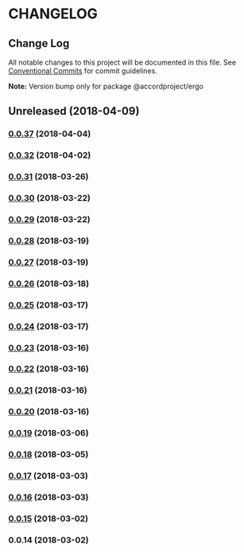 # CHANGELOG

## Change Log

All notable changes to this project will be documented in this file. See [Conventional Commits](https://conventionalcommits.org) for commit guidelines.

**Note:** Version bump only for package @accordproject/ergo

## Unreleased \(2018-04-09\)

### [0.0.37](https://github.com/accordproject/ergo/compare/v0.0.32...v0.0.37) \(2018-04-04\)

### [0.0.32](https://github.com/accordproject/ergo/compare/v0.0.31...v0.0.32) \(2018-04-02\)

### [0.0.31](https://github.com/accordproject/ergo/compare/v0.0.30...v0.0.31) \(2018-03-26\)

### [0.0.30](https://github.com/accordproject/ergo/compare/v0.0.29...v0.0.30) \(2018-03-22\)

### [0.0.29](https://github.com/accordproject/ergo/compare/v0.0.28...v0.0.29) \(2018-03-22\)

### [0.0.28](https://github.com/accordproject/ergo/compare/v0.0.27...v0.0.28) \(2018-03-19\)

### [0.0.27](https://github.com/accordproject/ergo/compare/v0.0.26...v0.0.27) \(2018-03-19\)

### [0.0.26](https://github.com/accordproject/ergo/compare/v0.0.25...v0.0.26) \(2018-03-18\)

### [0.0.25](https://github.com/accordproject/ergo/compare/v0.0.24...v0.0.25) \(2018-03-17\)

### [0.0.24](https://github.com/accordproject/ergo/compare/v0.0.23...v0.0.24) \(2018-03-17\)

### [0.0.23](https://github.com/accordproject/ergo/compare/v0.0.22...v0.0.23) \(2018-03-16\)

### [0.0.22](https://github.com/accordproject/ergo/compare/v0.0.21...v0.0.22) \(2018-03-16\)

### [0.0.21](https://github.com/accordproject/ergo/compare/v0.0.20...v0.0.21) \(2018-03-16\)

### [0.0.20](https://github.com/accordproject/ergo/compare/v0.0.19...v0.0.20) \(2018-03-16\)

### [0.0.19](https://github.com/accordproject/ergo/compare/v0.0.18...v0.0.19) \(2018-03-06\)

### [0.0.18](https://github.com/accordproject/ergo/compare/v0.0.17...v0.0.18) \(2018-03-05\)

### [0.0.17](https://github.com/accordproject/ergo/compare/v0.0.16...v0.0.17) \(2018-03-03\)

### [0.0.16](https://github.com/accordproject/ergo/compare/v0.0.15...v0.0.16) \(2018-03-03\)

### [0.0.15](https://github.com/accordproject/ergo/compare/v0.0.14...v0.0.15) \(2018-03-02\)

### 0.0.14 \(2018-03-02\)

